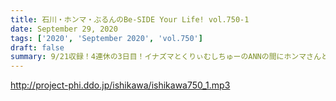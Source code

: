 ```yaml
---
title: 石川・ホンマ・ぶるんのBe-SIDE Your Life! vol.750-1
date: September 29, 2020
tags: ['2020', 'September 2020', 'vol.750']
draft: false
summary: 9/21収録！4連休の3日目！イナズマとくりぃむしちゅーのANNの間にホンマさんとお届け！
---
```


http://project-phi.ddo.jp/ishikawa/ishikawa750_1.mp3